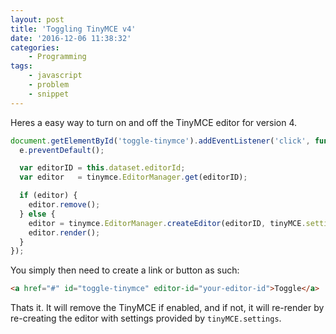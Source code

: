 ```yaml
---
layout: post
title: 'Toggling TinyMCE v4'
date: '2016-12-06 11:38:32'
categories:
    - Programming
tags:
    - javascript
    - problem
    - snippet
---
```

Heres a easy way to turn on and off the TinyMCE editor for version 4.

```javascript
document.getElementById('toggle-tinymce').addEventListener('click', function(e) {
  e.preventDefault();

  var editorID = this.dataset.editorId;
  var editor   = tinymce.EditorManager.get(editorID);

  if (editor) {
    editor.remove();
  } else {
    editor = tinymce.EditorManager.createEditor(editorID, tinyMCE.settings);
    editor.render();
  }
});
```

You simply then need to create a link or button as such:

```html
<a href="#" id="toggle-tinymce" editor-id="your-editor-id">Toggle</a>
```

Thats it. It will remove the TinyMCE if enabled, and if not, it will re-render by re-creating the editor with settings provided by `tinyMCE.settings`.
